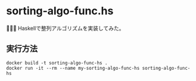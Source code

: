 # sorting-algo-func.hs

🦫🦫🦫 Haskellで整列アルゴリズムを実装してみた。  

## 実行方法

```shell
docker build -t sorting-algo-func-hs .
docker run -it --rm --name my-sorting-algo-func-hs sorting-algo-func-hs
```
